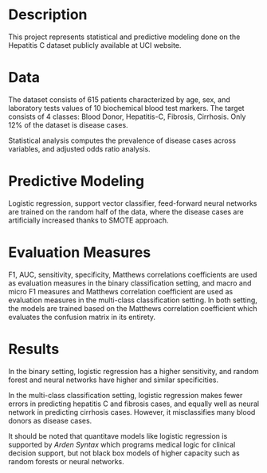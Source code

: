 # Description

This project represents statistical and predictive modeling done on the Hepatitis C dataset publicly available at UCI website.

# Data
The dataset consists of 615 patients characterized by age, sex, and laboratory tests values of 10 biochemical blood test markers. The target consists of 4 classes: Blood Donor, Hepatitis-C, Fibrosis, Cirrhosis. Only 12% of the dataset is disease cases. 

Statistical analysis computes the prevalence of disease cases across variables, and adjusted odds ratio analysis.


# Predictive Modeling

Logistic regression, support vector classifier, feed-forward neural networks are trained on the random half of the data, where the disease cases are artificially increased thanks to SMOTE approach.

# Evaluation Measures

F1, AUC, sensitivity, specificity, Matthews correlations coefficients are used as evaluation measures in the binary classification setting, and macro and micro F1 measures and Matthews correlation coefficient are used as evaluation measures in the multi-class classification setting. In both setting, the models are trained based on the Matthews correlation coefficient which evaluates the confusion matrix in its entirety.

# Results

In the binary setting, logistic regression has a higher sensitivity, and random forest and neural networks have higher and similar specificities.

In the multi-class classification setting,  logistic regression makes fewer errors in predicting hepatitis C and fibrosis cases, and equally well as neural network in predicting cirrhosis cases. However, it misclassifies many blood donors as disease cases.

It should be noted that quantitave models like logistic regression is supported by *Arden Syntax* which programs medical logic for clinical decision support, but not black box models of higher capacity such as random forests or neural networks.


